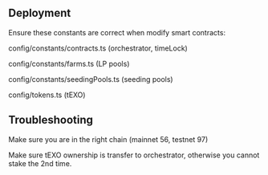 ## Deployment

Ensure these constants are correct when modify smart contracts:

config/constants/contracts.ts (orchestrator, timeLock)

config/constants/farms.ts (LP pools)

config/constants/seedingPools.ts (seeding pools)

config/tokens.ts (tEXO)

## Troubleshooting

Make sure you are in the right chain (mainnet 56, testnet 97)

Make sure tEXO ownership is transfer to orchestrator, otherwise you cannot stake the 2nd time.

